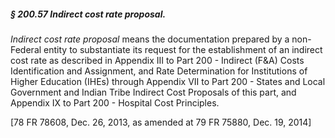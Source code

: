 ##### § 200.57 Indirect cost rate proposal. #####

*Indirect cost rate proposal* means the documentation prepared by a non-Federal entity to substantiate its request for the establishment of an indirect cost rate as described in Appendix III to Part 200 - Indirect (F&A) Costs Identification and Assignment, and Rate Determination for Institutions of Higher Education (IHEs) through Appendix VII to Part 200 - States and Local Government and Indian Tribe Indirect Cost Proposals of this part, and Appendix IX to Part 200 - Hospital Cost Principles.

[78 FR 78608, Dec. 26, 2013, as amended at 79 FR 75880, Dec. 19, 2014]